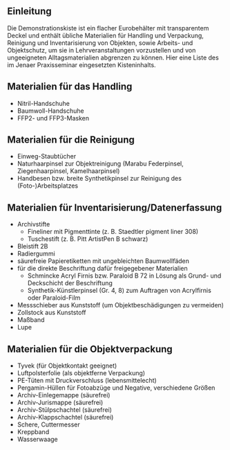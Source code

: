 ## Einleitung
Die Demonstrationskiste ist ein flacher Eurobehälter mit transparentem Deckel und enthält übliche Materialien für Handling und Verpackung, Reinigung und Inventarisierung von Objekten, sowie Arbeits- und Objektschutz, um sie in Lehrveranstaltungen vorzustellen und von ungeeigneten Alltagsmaterialien abgrenzen zu können. Hier eine Liste des im Jenaer Praxisseminar eingesetzten Kisteninhalts.

## Materialien für das Handling
- Nitril-Handschuhe
- Baumwoll-Handschuhe
- FFP2- und FFP3-Masken

## Materialien für die Reinigung
- Einweg-Staubtücher 
- Naturhaarpinsel zur Objektreinigung (Marabu Federpinsel, Ziegenhaarpinsel, Kamelhaarpinsel)
- Handbesen bzw. breite Synthetikpinsel zur Reinigung des (Foto-)Arbeitsplatzes

## Materialien für Inventarisierung/Datenerfassung
- Archivstifte
	- Fineliner mit Pigmenttinte (z. B. Staedtler pigment liner 308)
	- Tuschestift (z. B. Pitt ArtistPen B schwarz) 
- Bleistift 2B
- Radiergummi
- säurefreie Papieretiketten mit ungebleichten Baumwollfäden
- für die direkte Beschriftung dafür freigegebener Materialien
	- Schmincke Acryl Firnis bzw. Paraloid B 72 in Lösung als Grund- und Deckschicht der Beschriftung
	- Synthetik-Künstlerpinsel (Gr. 4, 8) zum Auftragen von Acrylfirnis oder Paraloid-Film
- Messschieber aus Kunststoff (um Objektbeschädigungen zu vermeiden)
- Zollstock aus Kunststoff
- Maßband
- Lupe

## Materialien für die Objektverpackung
- Tyvek (für Objektkontakt geeignet)
- Luftpolsterfolie (als objektferne Verpackung)
- PE-Tüten mit Druckverschluss (lebensmittelecht)
- Pergamin-Hüllen für Fotoabzüge und Negative, verschiedene Größen
- Archiv-Einlegemappe (säurefrei)
- Archiv-Jurismappe (säurefrei)
- Archiv-Stülpschachtel (säurefrei)
- Archiv-Klappschachtel (säurefrei)
- Schere, Cuttermesser
- Kreppband
- Wasserwaage
